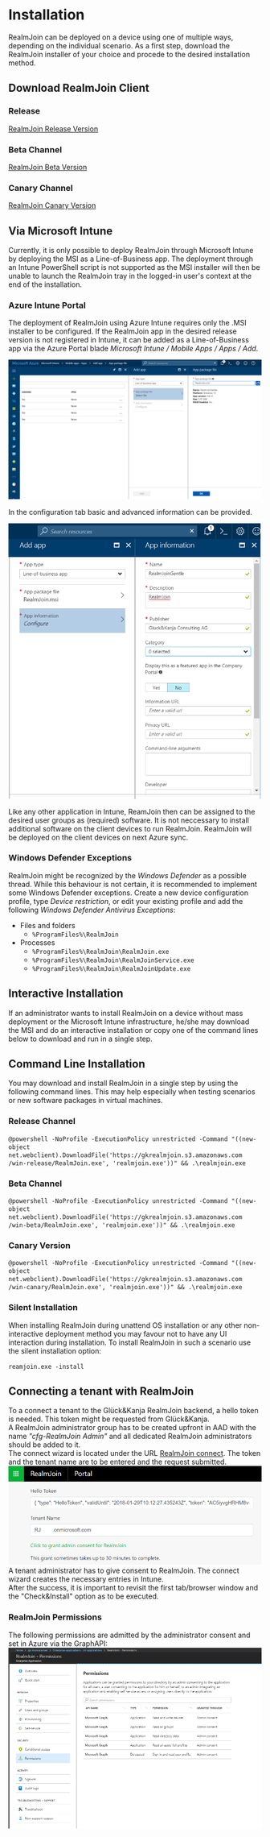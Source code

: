 # Installation

RealmJoin can be deployed on a device using one of multiple ways, depending on the individual scenario. As a first step, download the RealmJoin installer of your choice and procede to the desired installation method.
## Download RealmJoin Client 
### Release 
[RealmJoin Release Version](https://gkrealmjoin.s3.amazonaws.com/win-release/RealmJoin.msi)
### Beta Channel 
[RealmJoin Beta Version](https://gkrealmjoin.s3.amazonaws.com/win-beta/RealmJoin.msi)
### Canary Channel 
[RealmJoin Canary Version](https://gkrealmjoin.s3.amazonaws.com/win-canary/RealmJoin.msi)

## Via Microsoft Intune
Currently, it is only possible to deploy RealmJoin through Microsoft Intune by deploying the MSI as a Line-of-Business app. The deployment through an Intune PowerShell script is not supported as the MSI installer will then be unable to launch the RealmJoin tray in the logged-in user's context at the end of the installation.

### Azure Intune Portal
The deployment of RealmJoin using Azure Intune requires only the .MSI installer to be configured. If the RealmJoin app in the desired release version is not registered in Intune, it can be added as a Line-of-Business app via the Azure Portal blade *Microsoft Intune / Mobile Apps / Apps / Add*.  
  
![RJ Intune Deploy](./media/rj-intune-deploy.png)  
  
In the configuration tab basic and advanced information can be provided.   
  
![RJ Intune Deploy2](./media/rj-intune-deploy2.png)  
  
Like any other application in Intune, ReamJoin then can be assigned to the desired user groups as (required) software. It is not neccessary to install additional software on the client devices to run RealmJoin. RealmJoin will be deployed on the client devices on next Azure sync.

### Windows Defender Exceptions
RealmJoin might be recognized by the *Windows Defender* as a possible thread. While this behaviour is not certain, it is recommended to implement some Windows Defender exceptions. Create a new device configuration profile, type *Device restriction*, or edit your existing profile and add the following *Windows Defender Antivirus Exceptions*:  
* Files and folders  
    * `%ProgramFiles%\RealmJoin`  
* Processes   
    * `%ProgramFiles%\RealmJoin\RealmJoin.exe`    
    * `%ProgramFiles%\RealmJoin\RealmJoinService.exe`    
    * `%ProgramFiles%\RealmJoin\RealmJoinUpdate.exe`    

## Interactive Installation
If an administrator wants to install RealmJoin on a device without mass deployment or the Microsoft Intune infrastructure, he/she may download the MSI and do an interactive installation or copy one of the command lines below to download and run in a single step.

## Command Line Installation
You may download and install RealmJoin in a single step by using the following command lines. This may help especially when testing scenarios or new software packages in virtual machines.

### Release Channel 
```
@powershell -NoProfile -ExecutionPolicy unrestricted -Command "((new-object net.webclient).DownloadFile('https://gkrealmjoin.s3.amazonaws.com /win-release/RealmJoin.exe', 'realmjoin.exe'))" && .\realmjoin.exe
```
### Beta Channel 
```
@powershell -NoProfile -ExecutionPolicy unrestricted -Command "((new-object net.webclient).DownloadFile('https://gkrealmjoin.s3.amazonaws.com
/win-beta/RealmJoin.exe', 'realmjoin.exe'))" && .\realmjoin.exe
```
### Canary Version
```
@powershell -NoProfile -ExecutionPolicy unrestricted -Command "((new-object net.webclient).DownloadFile('https://gkrealmjoin.s3.amazonaws.com
/win-canary/RealmJoin.exe', 'realmjoin.exe'))" && .\realmjoin.exe
```

### Silent Installation
When installing RealmJoin during unattend OS installation or any other non-interactive deployment method you may favour not to have any UI interaction during installation. To install RealmJoin in such a scenario use the silent installation option:

```
reamjoin.exe -install
```

## Connecting a tenant with RealmJoin  
To a connect a tenant to the Glück&Kanja RealmJoin backend, a hello token is needed. This token might be requested from Glück&Kanja.  
A RealmJoin administrator group has to be created upfront in AAD with the name *"cfg-RealmJoin Admin"* and all dedicated RealmJoin administrators should be added to it.  
The connect wizard is located under the URL [RealmJoin connect](https://realmjoin-web.azurewebsites.net/global/graph). The token and the tenant name are to be entered and the request submitted.  
![RJ connection interface](./media/rj-connect-tenant.png)   
A tenant administrator has to give consent to RealmJoin. The connect wizard creates the necessary entries in Intune.  
After the success, it is important to revisit the first tab/browser window and the "Check&Install" option as to be executed.  

### RealmJoin Permissions
The following permissions are admitted by the administrator consent and set in Azure via the GraphAPI:  
![RJ azure permissions](./media/rj-realmjoin-permissions.png)  